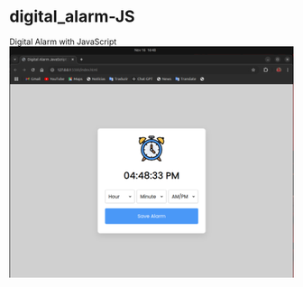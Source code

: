 # digital_alarm-JS
Digital Alarm with JavaScript
![Digital Alarm with JavaScript](https://github.com/eldoJr/digital_alarm-JS/blob/main/preview.png)
